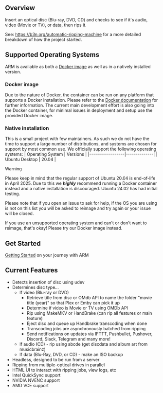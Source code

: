 ## Overview

Insert an optical disc (Blu-ray, DVD, CD) and checks to see if it's audio, video (Movie or TV), or data, then rips it.

See: https://b3n.org/automatic-ripping-machine for a more detailed breakdown of how the project started.


## Supported Operating Systems

ARM is available as both a [Docker image](https://github.com/automatic-ripping-machine/automatic-ripping-machine/wiki/docker) as well as in a natively installed version. 

### Docker image

Due to the nature of Docker, the container can be run on any platform that supports a Docker installation. Please refer to the [Docker documentation](https://docs.docker.com/engine/install/) for further information. The current main development effort is also going into the Docker container, for minimal issues in deployment and setup use the provided Docker image.

### Native installation

This is a small project with few maintainers. As such we do not have the time to support a large number of distributions, and systems are chosen for support by most common use. We officially support the following operating systems:
| Operating System | Versions     |
|------------------|--------------|
| Ubuntu Desktop   | 20.04 |

> [!WARNING]
> Please keep in mind that the regular support of Ubuntu 20.04 is end-of-life in April 2025. Due to this we ***highly*** recommend running a Docker container instead and a native installation is discouraged.
> Ubuntu 24.02 has had initial testing.

Please note that if you open an issue to ask for help, if the OS you are using is not on this list you will be asked to reimage and try again or your issue will be closed.

If you use an unsupported operating system and can't or don't want to reimage, that's okay! Please try our Docker image instead.


## Get Started
[Getting Started](https://github.com/automatic-ripping-machine/automatic-ripping-machine/wiki/Getting-Started) on your journey with ARM

## Current Features

- Detects insertion of disc using udev
- Determines disc type...
  - If video (Blu-ray or DVD)
    - Retrieve title from disc or OMdb API to name the folder "movie title (year)" so that Plex or Emby can pick it up
    - Determine if video is Movie or TV using OMDb API
    - Rip using MakeMKV or HandBrake (can rip all features or main feature)
    - Eject disc and queue up Handbrake transcoding when done
    - Transcoding jobs are asynchronously batched from ripping
    - Send notifications on updates via IFTTT, Pushbullet, Pushover, Discord, Slack, Telegram and many more!
  - If audio (CD) - rip using abcde  (get discdata and album art from musicbrainz)
  - If data (Blu-Ray, DVD, or CD) - make an ISO backup
- Headless, designed to be run from a server
- Ripping from multiple-optical drives in parallel
- HTML UI to interact with ripping jobs, view logs, etc
- Intel QuickSync support
- NVIDIA NVENC support
- AMD VCE support